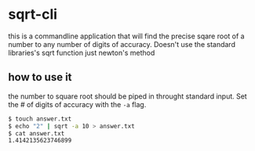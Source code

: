 # sqrt-cli

this is a commandline application that will find the precise sqare root of a number
to any number of digits of accuracy. Doesn't use the standard libraries's sqrt function
just newton's method

## how to use it

the number to square root should be piped in throught standard input. Set the # of digits 
of accuracy with the `-a` flag.

```sh
$ touch answer.txt
$ echo "2" | sqrt -a 10 > answer.txt
$ cat answer.txt
1.4142135623746899
```
